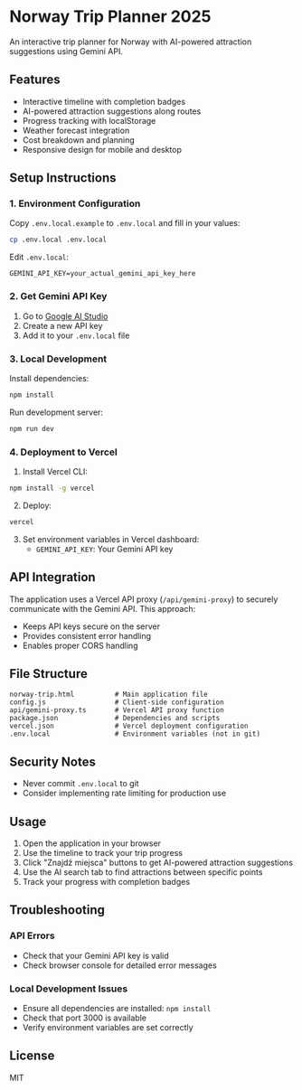 # Norway Trip Planner 2025

An interactive trip planner for Norway with AI-powered attraction suggestions using Gemini API.

## Features

- Interactive timeline with completion badges
- AI-powered attraction suggestions along routes
- Progress tracking with localStorage
- Weather forecast integration
- Cost breakdown and planning
- Responsive design for mobile and desktop

## Setup Instructions

### 1. Environment Configuration

Copy `.env.local.example` to `.env.local` and fill in your values:

```bash
cp .env.local .env.local
```

Edit `.env.local`:
```
GEMINI_API_KEY=your_actual_gemini_api_key_here
```

### 2. Get Gemini API Key

1. Go to [Google AI Studio](https://aistudio.google.com/)
2. Create a new API key
3. Add it to your `.env.local` file

### 3. Local Development

Install dependencies:
```bash
npm install
```

Run development server:
```bash
npm run dev
```

### 4. Deployment to Vercel

1. Install Vercel CLI:
```bash
npm install -g vercel
```

2. Deploy:
```bash
vercel
```

3. Set environment variables in Vercel dashboard:
   - `GEMINI_API_KEY`: Your Gemini API key

## API Integration

The application uses a Vercel API proxy (`/api/gemini-proxy`) to securely communicate with the Gemini API. This approach:

- Keeps API keys secure on the server
- Provides consistent error handling
- Enables proper CORS handling

## File Structure

```
norway-trip.html          # Main application file
config.js                 # Client-side configuration
api/gemini-proxy.ts       # Vercel API proxy function
package.json              # Dependencies and scripts
vercel.json               # Vercel deployment configuration
.env.local                # Environment variables (not in git)
```

## Security Notes

- Never commit `.env.local` to git
- Consider implementing rate limiting for production use

## Usage

1. Open the application in your browser
2. Use the timeline to track your trip progress
3. Click "Znajdź miejsca" buttons to get AI-powered attraction suggestions
4. Use the AI search tab to find attractions between specific points
5. Track your progress with completion badges

## Troubleshooting

### API Errors
- Check that your Gemini API key is valid
- Check browser console for detailed error messages

### Local Development Issues
- Ensure all dependencies are installed: `npm install`
- Check that port 3000 is available
- Verify environment variables are set correctly

## License

MIT
